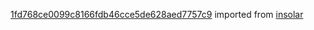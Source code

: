 [1fd768ce0099c8166fdb46cce5de628aed7757c9](https://github.com/insolar/insolar/commit/1fd768ce0099c8166fdb46cce5de628aed7757c9) imported from [insolar](https://github.com/insolar/insolar)
